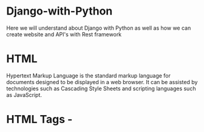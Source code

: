# Django-with-Python
Here we will understand about Django with Python as well as how we can create website and API's with Rest framework

# HTML
Hypertext Markup Language is the standard markup language for documents designed
to be displayed in a web browser. It can be assisted by technologies such as Cascading Style 
Sheets and scripting languages such as JavaScript.

# HTML Tags - 